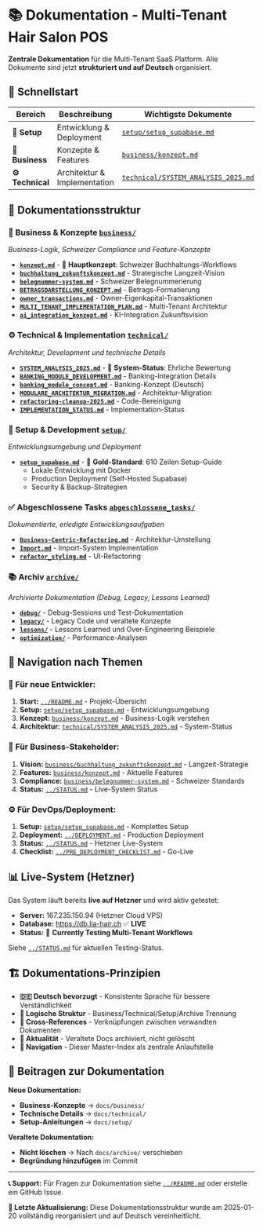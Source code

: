 # 📚 Dokumentation - Multi-Tenant Hair Salon POS

**Zentrale Dokumentation** für die Multi-Tenant SaaS Platform. Alle Dokumente sind jetzt **strukturiert und auf Deutsch** organisiert.

## 🎯 **Schnellstart**

| Bereich | Beschreibung | Wichtigste Dokumente |
|---------|--------------|---------------------|
| **🚀 Setup** | Entwicklung & Deployment | [`setup/setup_supabase.md`](setup/setup_supabase.md) |
| **💼 Business** | Konzepte & Features | [`business/konzept.md`](business/konzept.md) |
| **⚙️ Technical** | Architektur & Implementation | [`technical/SYSTEM_ANALYSIS_2025.md`](technical/SYSTEM_ANALYSIS_2025.md) |

## 📁 **Dokumentationsstruktur**

### **💼 Business & Konzepte** [`business/`](business/)
*Business-Logik, Schweizer Compliance und Feature-Konzepte*

- **[`konzept.md`](business/konzept.md)** - 🎯 **Hauptkonzept**: Schweizer Buchhaltungs-Workflows
- **[`buchhaltung_zukunftskonzept.md`](business/buchhaltung_zukunftskonzept.md)** - Strategische Langzeit-Vision
- **[`belegnummer-system.md`](business/belegnummer-system.md)** - Schweizer Belegnummerierung
- **[`BETRAGSDARSTELLUNG_KONZEPT.md`](business/BETRAGSDARSTELLUNG_KONZEPT.md)** - Betrags-Formatierung
- **[`owner_transactions.md`](business/owner_transactions.md)** - Owner-Eigenkapital-Transaktionen
- **[`MULTI_TENANT_IMPLEMENTATION_PLAN.md`](business/MULTI_TENANT_IMPLEMENTATION_PLAN.md)** - Multi-Tenant Architektur
- **[`ai_integration_konzept.md`](business/ai_integration_konzept.md)** - KI-Integration Zukunftsvision

### **⚙️ Technical & Implementation** [`technical/`](technical/)
*Architektur, Development und technische Details*

- **[`SYSTEM_ANALYSIS_2025.md`](technical/SYSTEM_ANALYSIS_2025.md)** - 🎯 **System-Status**: Ehrliche Bewertung
- **[`BANKING_MODULE_DEVELOPMENT.md`](technical/BANKING_MODULE_DEVELOPMENT.md)** - Banking-Integration Details  
- **[`banking_module_concept.md`](technical/banking_module_concept.md)** - Banking-Konzept (Deutsch)
- **[`MODULARE_ARCHITEKTUR_MIGRATION.md`](technical/MODULARE_ARCHITEKTUR_MIGRATION.md)** - Architektur-Migration
- **[`refactoring-cleanup-2025.md`](technical/refactoring-cleanup-2025.md)** - Code-Bereinigung
- **[`IMPLEMENTATION_STATUS.md`](technical/IMPLEMENTATION_STATUS.md)** - Implementation-Status

### **🚀 Setup & Development** [`setup/`](setup/)
*Entwicklungsumgebung und Deployment*

- **[`setup_supabase.md`](setup/setup_supabase.md)** - 🎯 **Gold-Standard**: 610 Zeilen Setup-Guide
  - Lokale Entwicklung mit Docker
  - Production Deployment (Self-Hosted Supabase)
  - Security & Backup-Strategien

### **✅ Abgeschlossene Tasks** [`abgeschlossene_tasks/`](abgeschlossene_tasks/)
*Dokumentierte, erledigte Entwicklungsaufgaben*

- **[`Business-Centric-Refactoring.md`](abgeschlossene_tasks/Business-Centric-Refactoring.md)** - Architektur-Umstellung
- **[`Import.md`](abgeschlossene_tasks/Import.md)** - Import-System Implementation  
- **[`refactor_styling.md`](abgeschlossene_tasks/refactor_styling.md)** - UI-Refactoring

### **📚 Archiv** [`archive/`](archive/)
*Archivierte Dokumentation (Debug, Legacy, Lessons Learned)*

- **[`debug/`](archive/debug/)** - Debug-Sessions und Test-Dokumentation
- **[`legacy/`](archive/legacy/)** - Legacy Code und veraltete Konzepte  
- **[`lessons/`](archive/lessons/)** - Lessons Learned und Over-Engineering Beispiele
- **[`optimization/`](archive/optimization/)** - Performance-Analysen

## 🔗 **Navigation nach Themen**

### **📖 Für neue Entwickler:**
1. **Start:** [`../README.md`](../README.md) - Projekt-Übersicht
2. **Setup:** [`setup/setup_supabase.md`](setup/setup_supabase.md) - Entwicklungsumgebung
3. **Konzept:** [`business/konzept.md`](business/konzept.md) - Business-Logik verstehen
4. **Architektur:** [`technical/SYSTEM_ANALYSIS_2025.md`](technical/SYSTEM_ANALYSIS_2025.md) - System-Status

### **🏢 Für Business-Stakeholder:**
1. **Vision:** [`business/buchhaltung_zukunftskonzept.md`](business/buchhaltung_zukunftskonzept.md) - Langzeit-Strategie
2. **Features:** [`business/konzept.md`](business/konzept.md) - Aktuelle Features
3. **Compliance:** [`business/belegnummer-system.md`](business/belegnummer-system.md) - Schweizer Standards
4. **Status:** [`../STATUS.md`](../STATUS.md) - Live-System Status

### **⚙️ Für DevOps/Deployment:**
1. **Setup:** [`setup/setup_supabase.md`](setup/setup_supabase.md) - Komplettes Setup
2. **Deployment:** [`../DEPLOYMENT.md`](../DEPLOYMENT.md) - Production Deployment
3. **Status:** [`../STATUS.md`](../STATUS.md) - Hetzner Live-System
4. **Checklist:** [`../PRE_DEPLOYMENT_CHECKLIST.md`](../PRE_DEPLOYMENT_CHECKLIST.md) - Go-Live

## 📊 **Live-System (Hetzner)**

Das System läuft bereits **live auf Hetzner** und wird aktiv getestet:

- **Server:** 167.235.150.94 (Hetzner Cloud VPS)  
- **Database:** https://db.lia-hair.ch ✅ **LIVE**
- **Status:** 🧪 **Currently Testing Multi-Tenant Workflows**

Siehe [`../STATUS.md`](../STATUS.md) für aktuellen Testing-Status.

## 🏗️ **Dokumentations-Prinzipien**

- **🇩🇪 Deutsch bevorzugt** - Konsistente Sprache für bessere Verständlichkeit
- **📂 Logische Struktur** - Business/Technical/Setup/Archive Trennung
- **🔗 Cross-References** - Verknüpfungen zwischen verwandten Dokumenten  
- **📱 Aktualität** - Veraltete Docs archiviert, nicht gelöscht
- **🎯 Navigation** - Dieser Master-Index als zentrale Anlaufstelle

## 🤝 **Beitragen zur Dokumentation**

**Neue Dokumentation:**
- **Business-Konzepte** → `docs/business/`
- **Technische Details** → `docs/technical/`  
- **Setup-Anleitungen** → `docs/setup/`

**Veraltete Dokumentation:**
- **Nicht löschen** → Nach `docs/archive/` verschieben
- **Begründung hinzufügen** im Commit

---

**📞 Support:** Für Fragen zur Dokumentation siehe [`../README.md`](../README.md) oder erstelle ein GitHub Issue.

**🔄 Letzte Aktualisierung:** Diese Dokumentationsstruktur wurde am 2025-01-20 vollständig reorganisiert und auf Deutsch vereinheitlicht.